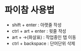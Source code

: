 # 파이참 사용법

* shift + enter : 아랫줄 작성
* ctrl + art + enter : 윗줄 작성
* art + ->(화살표) : 작업중인 탭 이동
* ctrl + backspace : 단어단위 삭제